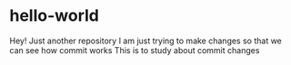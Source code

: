 # hello-world
Hey!
Just another repository
I am just trying to make changes
so that we can see how commit works
This is to study about commit changes

